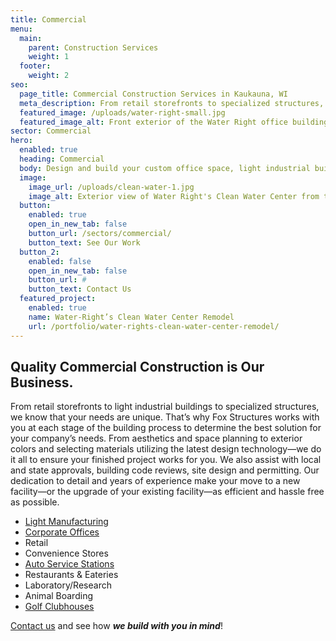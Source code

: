 ```yaml
---
title: Commercial
menu:
  main:
    parent: Construction Services
    weight: 1
  footer:
    weight: 2
seo:
  page_title: Commercial Construction Services in Kaukauna, WI
  meta_description: From retail storefronts to specialized structures, we know that your needs are unique. Learn how we can build the best solution for your company’s needs.
  featured_image: /uploads/water-right-small.jpg
  featured_image_alt: Front exterior of the Water Right office building
sector: Commercial
hero: 
  enabled: true
  heading: Commercial
  body: Design and build your custom office space, light industrial building, mini-warehouse or other commercial structure.
  image: 
    image_url: /uploads/clean-water-1.jpg
    image_alt: Exterior view of Water Right's Clean Water Center from their parking lot
  button:
    enabled: true
    open_in_new_tab: false
    button_url: /sectors/commercial/
    button_text: See Our Work
  button_2:
    enabled: false
    open_in_new_tab: false
    button_url: #
    button_text: Contact Us
  featured_project: 
    enabled: true
    name: Water-Right’s Clean Water Center Remodel
    url: /portfolio/water-rights-clean-water-center-remodel/
---
```


## Quality Commercial Construction is Our Business.

From retail storefronts to light industrial buildings to specialized structures, we know that your needs are unique. That’s why Fox Structures works with you at each stage of the building process to determine the best solution for your company’s needs. From aesthetics and space planning to exterior colors and selecting materials utilizing the latest design technology—we do it all to ensure your finished project works for you. We also assist with local and state approvals, building code reviews, site design and permitting. Our dedication to detail and years of experience make your move to a new facility—or the upgrade of your existing facility—as efficient and hassle free as possible.

 - [Light Manufacturing](/portfolio/c3-corporation-remodel/)
 - [Corporate Offices](/construction-services/commercial/office-buildings/)
 - Retail
 - Convenience Stores
 - [Auto Service Stations](/portfolio/cartech-auto-repair/)
 - Restaurants & Eateries
 - Laboratory/Research
 - Animal Boarding
 - [Golf Clubhouses](/portfolio/the-oaks-golf-course/)

[Contact us](/contact/) and see how **_we build with you in mind_**!